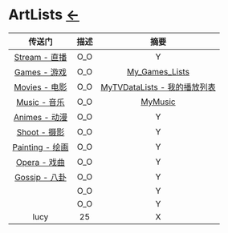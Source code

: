 # ArtLists [←](../index.md)

| 传送门 | 描述 | 摘要 |
|:---:|:---:|:---:|
| [Stream - 直播](Stream/index.md) | O_O | Y |
| [Games - 游戏](Games/index.md) | O_O | [My_Games_Lists](Games/MyGameLists.md) |
| [Movies - 电影](Movies/index.md) | O_O | [MyTVDataLists - 我的播放列表](Movies/MyTVDataLists.md) |
| [Music - 音乐](Music/index.md) | O_O | [MyMusic](Music/myMusic.md) |
| [Animes - 动漫](Animes/index.md) | O_O | Y |
| [Shoot - 摄影](Shoot/index.md) | O_O | Y |
| [Painting - 绘画](Painting/index.md) | O_O | Y |
| [Opera - 戏曲](Opera/index.md) | O_O | Y |
| [Gossip - 八卦](Gossip/index.md) | O_O | Y |
| []() | O_O | Y |
| []() | O_O | Y |
| lucy | 25 | X |









